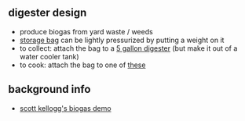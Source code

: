 ## digester design
* produce biogas from yard waste / weeds
* [storage bag](https://www.alibaba.com/product-detail/China-PVC-soft-2m3-biogas-storage_60347851746.html?spm=a2700.7724857.main07.231.2bd13975YQ6mJ8) can be lightly pressurized by putting a weight on it
* to collect: attach the bag to a [5 gallon digester](https://www.youtube.com/watch?v=iMTrCj5zhYo) (but make it out of a water cooler tank)
* to cook: attach the bag to one of [these](https://www.rei.com/product/100112/jetboil-luna-satellite-burner)

## background info

* [scott kellogg's biogas demo](https://www.youtube.com/watch?v=KqQFLwW5fgE&feature=youtu.be)
